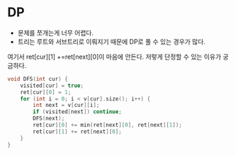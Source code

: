 # DP
* 문제를 쪼개는게 너무 어렵다.
* 트리는 루트와 서브트리로 이뤄지기 때문에 DP로 풀 수 있는 경우가 많다.

여기서 ret[cur][1] +=ret[next][0]이 마음에 안든다. 저렇게 단정할 수 있는 이유가 궁금하다.
```cpp
void DFS(int cur) {
	visited[cur] = true;
	ret[cur][0] = 1;
	for (int i = 0; i < v[cur].size(); i++) {
		int next = v[cur][i];
		if (visited[next]) continue;
		DFS(next);
		ret[cur][0] += min(ret[next][0], ret[next][1]);
		ret[cur][1] += ret[next][0];
	}
}

```
